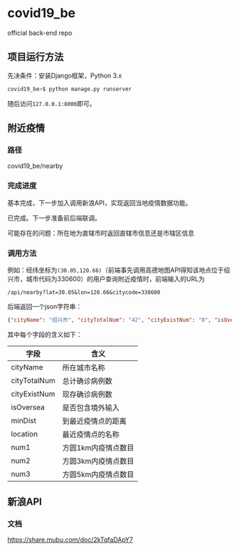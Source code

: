 # covid19_be

official back-end repo

## 项目运行方法

先决条件：安装Django框架，Python 3.x

```bash
covid19_be>$ python manage.py runserver
```

随后访问`127.0.0.1:8000`即可。

## 附近疫情

### 路径

covid19_be/nearby

### 完成进度

基本完成，下一步加入调用新浪API，实现返回当地疫情数据功能。

已完成。下一步准备前后端联调。

可能存在的问题：所在地为直辖市时返回直辖市信息还是市辖区信息

### 调用方法

例如：经纬坐标为`(30.05,120.66)`（前端事先调用高德地图API得知该地点位于绍兴市，城市代码为330600）的用户查询附近疫情时，前端输入的URL为

```
/api/nearby?lat=30.05&lon=120.66&citycode=330600
```

后端返回一个json字符串：

```json
{"cityName": "绍兴市", "cityTotalNum": "42", "cityExistNum": "0", "isOversea": 0, "minDist": 33.68, "location": "南岭新村", "num1": 0, "num3": 0, "num5": 0}
```

其中每个字段的含义如下：

| 字段         | 含义                |
| ------------ | ------------------- |
| cityName     | 所在城市名称        |
| cityTotalNum | 总计确诊病例数      |
| cityExistNum | 现存确诊病例数      |
| isOversea    | 是否包含境外输入    |
| minDist      | 到最近疫情点的距离  |
| location     | 最近疫情点的名称    |
| num1         | 方圆1km内疫情点数目 |
| num2         | 方圆3km内疫情点数目 |
| num3         | 方圆5km内疫情点数目 |

## 新浪API

### 文档

https://share.mubu.com/doc/2kTqfaDApY7

